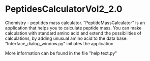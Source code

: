 # PeptidesCalculatorVol2_2.0

Chemistry - peptides mass calculator. “PeptideMassCalculator” is an application that helps you to calculate peptide mass.
You can make calculation with standard amino acid and extend the possibilities of calculations,
by adding unusual amino acid to the data base. 
"Interface_dialog_window.py" initiates the application. 

More information can be found in the file "help text.py"
